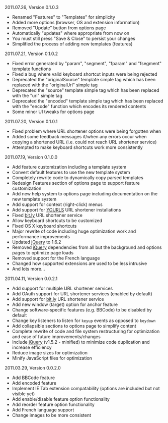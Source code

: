 2011.07.26, Version 0.1.0.3

* Renamed "Features" to "Templates" for simplicity
* Added more options (browser, OS and extension information)
* Removed "Update" button from options page
 * Automatically "updates" where appropriate from now on
 * You must still press "Save & Close" to persist your changes
* Simplified the process of adding new templates (features)

2011.07.21, Version 0.1.0.2

* Fixed error generated by "param", "segment", "fparam" and "fsegment" template functions
* Fixed a bug where valid keyboard shortcut inputs were being rejected
* Deprecated the "originalSource" template simple tag which has been replaced with the "originalUrl" simple tag
* Deprecated the "source" template simple tag which has been replaced with the "url" simple tag
* Deprecated the "encoded" template simple tag which has been replaced with the "encode" function which encodes its rendered contents
* Some minor UI tweaks for options page

2011.07.20, Version 0.1.0.1

* Fixed problem where URL shortener options were being forgotten when
* Added some feedback messages if/when any errors occur when copying a shortened URL (i.e. could not reach URL shortener service)
* Attempted to make keyboard shortcuts work more consistently

2011.07.19, Version 0.1.0.0

* Add feature customization including a template system
* Convert default features to use the new template system
* Completely rewrite code to dynamically copy parsed templates
* Redesign Features section of options page to support feature customization
* Add new help system to options page including documentation on the new template system
* Add support for context (right-click) menus
* Add support for [YOURLS](http://yourls.org) URL shortener installations
* Fixed [bit.ly](http://bit.ly) URL shortener service
* Allow keyboard shortcuts to be customized
* Fixed OS X keyboard shortcuts
* Major rewrite of code including huge optimization work and performance improvements
* Updated [jQuery](http://jquery.com) to 1.6.2
* Removed [jQuery](http://jquery.com) dependencies from all but the background and options pages to optimize page loads
* Removed support for the French language
* Changed how supported extensions are used to be less intrusive
* And lots more...

2011.04.11, Version 0.0.2.1

* Add support for multiple URL shortener services
* Add OAuth support for URL shortener services (enabled by default)
* Add support for [bit.ly](http://bit.ly) URL shortener service
* Add new window (target) option for anchor feature
* Change software-specific features (e.g. BBCode) to be disabled by default
* Change key listeners to listen for `keyup` events as opposed to `keydown`
* Add collapsible sections to options page to simplify content
* Complete rewrite of code and file system restructuring for optimization and ease of future improvements/changes
* Include [jQuery](http://jquery.com) (v1.5.2 - minified) to minimize code duplication and increase efficiency
* Reduce image sizes for optimization
* Minify JavaScript files for optimization

2011.03.29, Version 0.0.2.0

* Add BBCode feature
* Add encoded feature
* Implement IE Tab extension compatability (options are included but not visible yet)
* Add enable/disable feature option functionality
* Add reorder feature option functionality
* Add French language support
* Change images to be more consistent
